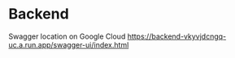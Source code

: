 # Backend
Swagger location on Google Cloud
https://backend-vkyvjdcngq-uc.a.run.app/swagger-ui/index.html
